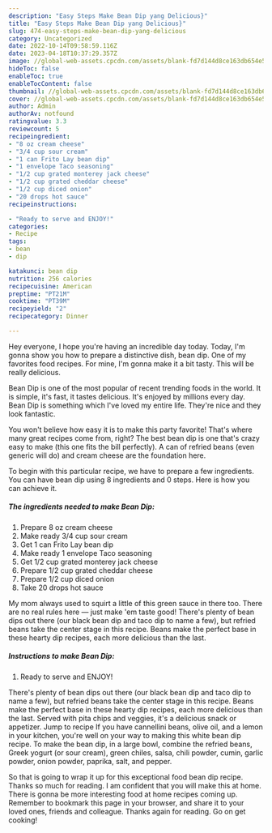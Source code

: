 ```yaml
---
description: "Easy Steps Make Bean Dip yang Delicious}"
title: "Easy Steps Make Bean Dip yang Delicious}"
slug: 474-easy-steps-make-bean-dip-yang-delicious
category: Uncategorized
date: 2022-10-14T09:58:59.116Z
date: 2023-04-18T10:37:29.357Z
image: //global-web-assets.cpcdn.com/assets/blank-fd7d144d8ce163db654e5a02c40b08a2775adb7897d16e4062681dc7e1b2800f.png
hideToc: false
enableToc: true
enableTocContent: false
thumbnail: //global-web-assets.cpcdn.com/assets/blank-fd7d144d8ce163db654e5a02c40b08a2775adb7897d16e4062681dc7e1b2800f.png
cover: //global-web-assets.cpcdn.com/assets/blank-fd7d144d8ce163db654e5a02c40b08a2775adb7897d16e4062681dc7e1b2800f.png
author: Admin
authorAv: notfound
ratingvalue: 3.3
reviewcount: 5
recipeingredient:
- "8 oz cream cheese"
- "3/4 cup sour cream"
- "1 can Frito Lay bean dip"
- "1 envelope Taco seasoning"
- "1/2 cup grated monterey jack cheese"
- "1/2 cup grated cheddar cheese"
- "1/2 cup diced onion"
- "20 drops hot sauce"
recipeinstructions:

- "Ready to serve and ENJOY!"
categories:
- Recipe
tags:
- bean
- dip

katakunci: bean dip 
nutrition: 256 calories
recipecuisine: American
preptime: "PT21M"
cooktime: "PT39M"
recipeyield: "2"
recipecategory: Dinner

---
```



Hey everyone, I hope you're having an incredible day today. Today, I'm gonna show you how to prepare a distinctive dish, bean dip. One of my favorites food recipes. For mine, I'm gonna make it a bit tasty. This will be really delicious.

Bean Dip is one of the most popular of recent trending foods in the world. It is simple, it's fast, it tastes delicious. It's enjoyed by millions every day. Bean Dip is something which I've loved my entire life. They're nice and they look fantastic.

You won&#39;t believe how easy it is to make this party favorite! That&#39;s where many great recipes come from, right? The best bean dip is one that&#39;s crazy easy to make (this one fits the bill perfectly). A can of refried beans (even generic will do) and cream cheese are the foundation here.


To begin with this particular recipe, we have to prepare a few ingredients. You can have bean dip using 8 ingredients and 0 steps. Here is how you can achieve it.

<!--inarticleads1-->

##### The ingredients needed to make Bean Dip:

1. Prepare 8 oz cream cheese
1. Make ready 3/4 cup sour cream
1. Get 1 can Frito Lay bean dip
1. Make ready 1 envelope Taco seasoning
1. Get 1/2 cup grated monterey jack cheese
1. Prepare 1/2 cup grated cheddar cheese
1. Prepare 1/2 cup diced onion
1. Take 20 drops hot sauce


My mom always used to squirt a little of this green sauce in there too. There are no real rules here — just make &#39;em taste good! There&#39;s plenty of bean dips out there (our black bean dip and taco dip to name a few), but refried beans take the center stage in this recipe. Beans make the perfect base in these hearty dip recipes, each more delicious than the last. 

<!--inarticleads2-->

##### Instructions to make Bean Dip:


1. Ready to serve and ENJOY!

There&#39;s plenty of bean dips out there (our black bean dip and taco dip to name a few), but refried beans take the center stage in this recipe. Beans make the perfect base in these hearty dip recipes, each more delicious than the last. Served with pita chips and veggies, it&#39;s a delicious snack or appetizer. Jump to recipe If you have cannellini beans, olive oil, and a lemon in your kitchen, you&#39;re well on your way to making this white bean dip recipe. To make the bean dip, in a large bowl, combine the refried beans, Greek yogurt (or sour cream), green chiles, salsa, chili powder, cumin, garlic powder, onion powder, paprika, salt, and pepper. 

So that is going to wrap it up for this exceptional food bean dip recipe. Thanks so much for reading. I am confident that you will make this at home. There is gonna be more interesting food at home recipes coming up. Remember to bookmark this page in your browser, and share it to your loved ones, friends and colleague. Thanks again for reading. Go on get cooking!
